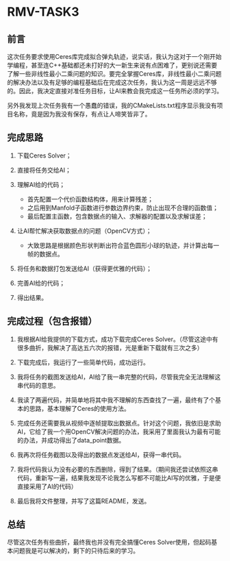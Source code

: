 # RMV-TASK3
## **前言**

这次任务要求使用Ceres库完成拟合弹丸轨迹，说实话，我认为这对于一个刚开始学编程，甚至连C++基础都还未打好的大一新生来说有点困难了，更别说还需要了解一些非线性最小二乘问题的知识。要完全掌握Ceres库，非线性最小二乘问题的解决办法以及有足够的编程基础后在完成这次任务，我认为这一周是远远不够的。因此，我决定直接对准任务目标，让AI来教会我完成这一任务所必须的学习。

另外我发现上次任务我有一个愚蠢的错误，我的CMakeLists.txt程序显示我没有项目名称，竟是因为我没有保存，有点让人啼笑皆非了。
## **完成思路**

1. 下载Ceres Solver；

2. 直接将任务交给AI；

3. 理解AI给的代码；
   - 首先配置一个代价函数结构体，用来计算残差；
   - 之后用到Manfold子函数进行参数边界约束，防止出现不合理的函数值；
   - 最后配置主函数，包含数据点的输入、求解器的配置以及求解误差；

4. 让AI帮忙解决获取数据点的问题（OpenCV方式）；
   - 大致思路是根据颜色形状判断出符合蓝色圆形小球的轨迹，并计算出每一帧的数据点。

6. 将任务和数据打包发送给AI（获得更优雅的代码）；

7. 完善AI给的代码；

8. 得出结果。

## **完成过程（包含报错）**

1. 我根据AI给我提供的下载方式，成功下载完成Ceres Solver。（尽管这途中有很多曲折，我解决了高达五六次的报错，光是重新下载就有三次之多）

2. 下载完成后，我运行了一些简单代码，成功运行。

3. 我将任务的截图发送给AI，AI给了我一串完整的代码，尽管我完全无法理解这串代码的意思。

4. 我读了两遍代码，并简单地将其中我不理解的东西查找了一遍，最终有了个基本的思路，基本理解了Ceres的使用方法。

5. 完成任务还需要我从视频中逐帧提取出数据点。针对这个问题，我依旧是求助AI，它给了我一个用OpenCV解决问题的办法，我采用了里面我认为最有可能的办法，并成功得出了data_point数据。

6. 我再次将任务截图以及得出的数据点发送给AI，获得一串代码。

7. 我将代码我认为没有必要的东西删除，得到了结果。（期间我还尝试依照这串代码，重新写一遍，结果我发现不论我怎么写都不可能比AI写的优雅，于是便直接采用了AI的代码）

8. 最后我将文件整理，并写了这篇README，发送。

## **总结**
尽管这次任务有些曲折，最终我也并没有完全搞懂Ceres Solver使用，但起码基本问题我是可以解决的，剩下的只待后来的学习。

